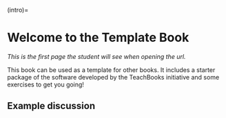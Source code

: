 (intro)=
# Welcome to the Template Book

_This is the first page the student will see when opening the url._

This book can be used as a template for other books. It includes a starter package of the software developed by the TeachBooks initiative and some exercises to get you going!

## Example discussion
<script src="https://utteranc.es/client.js"
        repo="TeachBooks/manual"
        issue-term="pathname"
        theme="github-light"
        crossorigin="anonymous"
        async>
</script>